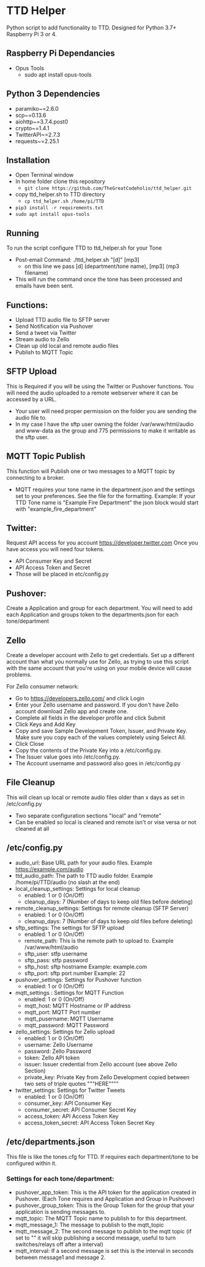 # TTD Helper
Python script to add functionality to TTD.  Designed for Python 3.7+ Raspberry Pi 3 or 4.

## Raspberry Pi Dependancies
- Opus Tools
   - sudo apt install opus-tools

## Python 3 Dependencies
- paramiko~=2.6.0
- scp~=0.13.6
- aiohttp~=3.7.4.post0
- crypto~=1.4.1
- TwitterAPI~=2.7.3
- requests~=2.25.1

## Installation
- Open Terminal window
- In home folder clone this repository
  - `git clone https://github.com/TheGreatCodeholio/ttd_helper.git` 
- copy ttd_helper.sh to TTD directory
  - `cp ttd_helper.sh /home/pi/TTD`
- `pip3 install -r requirements.txt`
- `sudo apt install opus-tools`

## Running
To run the script configure TTD to ttd_helper.sh for your Tone
- Post-email Command: ./ttd_helper.sh "[d]" [mp3]
  - on this line we pass [d] (department/tone name), [mp3] (mp3 filename)
- This will run the command once the tone has been processed and emails have been sent. 

## Functions:
- Upload TTD audio file to SFTP server
- Send Notification via Pushover
- Send a tweet via Twitter
- Stream audio to Zello
- Clean up old local and remote audio files
- Publish to MQTT Topic

## SFTP Upload
This is Required if you will be using the Twitter or Pushover functions. You will need the audio uploaded to a remote webserver where it can be accessed by a URL.
- Your user will need proper permission on the folder you are sending the audio file to.
- In my case I have the sftp user owning the folder /var/www/html/audio and www-data as the group and 775 permissions to make it writable as the sftp user.

## MQTT Topic Publish
This function will Publish one or two messages to a MQTT topic by connecting to a broker.
- MQTT requires your tone name in the department.json and the settings set to your preferences. See the file for the formatting. Example: If your TTD Tone name is "Example Fire Department" the json block would start with "example_fire_department"

## Twitter:
Request API access for you account https://developer.twitter.com
Once you have access you will need four tokens.
- API Consumer Key and Secret
- API Access Token and Secret
- Those will be placed in etc/config.py

## Pushover:
Create a Application and group for each department.
You will need to add each  Application and groups token to the departments.json for each tone/department 

## Zello
Create a developer account with Zello to get credentials.  Set up a different account than what you normally use for Zello, as trying to use this script with the same account that you're using on your mobile device will cause problems.

For Zello consumer network:
- Go to https://developers.zello.com/ and click Login
- Enter your Zello username and password. If you don't have Zello account download Zello app and create one.
- Complete all fields in the developer profile and click Submit
- Click Keys and Add Key
- Copy and save Sample Development Token, Issuer, and Private Key. Make sure you copy each of the values completely using Select All.
- Click Close
- Copy the contents of the Private Key into a /etc/config.py.
- The Issuer value goes into /etc/config.py.
- The Account username and password also goes in /etc/config.py

## File Cleanup
This will clean up local or remote audio files older than x days as set in /etc/config.py
- Two separate configuration sections "local" and "remote"
- Can be enabled so local is cleaned and remote isn't or vise versa or not cleaned at all

## /etc/config.py
- audio_url:  Base URL path for your audio files. Example https://example.com/audio
- ttd_audio_path:  The path to TTD audio folder. Example /home/pi/TTD/audio (no slash at the end)  
- local_cleanup_settings:  Settings for local cleanup
  - enabled: 1 or 0 (On/Off)
  - cleanup_days: 7 (Number of days to keep old files before deleting)
- remote_cleanup_settings:  Settings for remote cleanup (SFTP Server)
  - enabled: 1 or 0 (On/Off)
  - cleanup_days: 7 (Number of days to keep old files before deleting)
- sftp_settings: The settings for SFTP upload
  -  enabled: 1 or 0 (On/Off)
  -  remote_path: This is the remote path to upload to. Example /var/www/html/audio
  -  sftp_user: stfp username
  -  sftp_pass: stfp password
  -  sftp_host: sftp hostname Example: example.com
  -  sftp_port: sftp port number Example: 22
- pushover_settings:  Settings for Pushover function
  - enabled: 1 or 0 (On/Off)
- mqtt_settings : Settings for MQTT Function
  - enabled: 1 or 0 (On/Off)
  - mqtt_host: MQTT Hostname or IP address
  - mqtt_port: MQTT Port number
  - mqtt_pusername: MQTT Username
  - mqtt_password: MQTT Password
- zello_settings:  Settings for Zello upload
  -  enabled: 1 or 0 (On/Off)
  -  username: Zello Username
  -  password: Zello Password
  -  token: Zello API token
  -  issuer: Issuer credential from Zello account (see above Zello Section)
  -  private_key: Private Key from Zello Development copied between two sets of triple quotes """HERE""""
- twitter_settings: Settings for Twitter Tweets
  -  enabled: 1 or 0 (On/Off)
  -  consumer_key: API Consumer Key
  -  consumer_secret: API Consumer Secret Key
  -  access_token: API Access Token Key
  -  access_token_secret: API Access Token Secret Key 

## /etc/departments.json
This file is like the tones.cfg for TTD. If requires each department/tone to be configured within it.

### Settings for each tone/department:
- pushover_app_token: This is the API token for the application created in Pushover. (Each Tone requires and Application and Group in Pushover)
- pushover_group_token: This is the Group Token for the group that your application is sending messages to.
- mqtt_topic: The MQTT Topic name to publish to for this department.
- mqtt_message_1: The message to publish to the mqtt_topic
- mqtt_message_2: The second message to publish to the mqtt topic (if set to "" it will skip publishing a second message, useful to turn switches/relays off after a interval)
- mqtt_interval: If a second message is set this is the interval in seconds between message1 and message 2.
